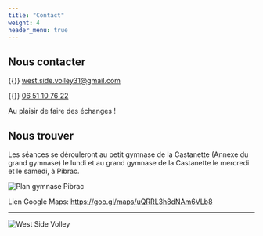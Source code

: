 ```yaml
---
title: "Contact"
weight: 4
header_menu: true
---
```


## Nous contacter

{{<icon class="fa fa-envelope">}}&nbsp;[west.side.volley31@gmail.com](mailto:west.side.volley31@gmail.com)

{{<icon class="fa fa-phone">}}&nbsp;[06 51 10 76 22](tel:+33651107622)

Au plaisir de faire des échanges !

## Nous trouver

Les séances se dérouleront au petit gymnase de la Castanette (Annexe du grand gymnase) le lundi et au grand gymnase de la Castanette le mercredi et le samedi, à Pibrac.

![Plan gymnase Pibrac](images/plan.webp)

Lien Google Maps: https://goo.gl/maps/uQRRL3h8dNAm6VLb8

---

![West Side Volley](images/logo.png)
